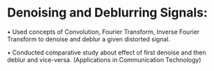# Denoising and Deblurring Signals:

• Used concepts of Convolution, Fourier Transform, Inverse Fourier
Transform to denoise and deblur a given distorted signal.

• Conducted comparative study about effect of first denoise and then
deblur and vice-versa. (Applications in Communication Technology)
